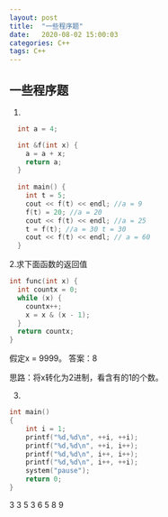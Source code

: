 ```yaml
---
layout: post
title:  "一些程序题"
date:   2020-08-02 15:00:03
categories: C++
tags: C++
---
```




## 一些程序题

1.

```c++
  int a = 4;

  int &f(int x) {
    a = a + x;
    return a;
  }
  
  int main() {
    int t = 5;
    cout << f(t) << endl; //a = 9
    f(t) = 20; //a = 20
    cout << f(t) << endl; //a = 25
    t = f(t); //a = 30 t = 30
    cout << f(t) << endl; // a = 60
  }
```

2.求下面函数的返回值

```c++
int func(int x) {
  int countx = 0;
  while (x) {
    countx++;
    x = x & (x - 1);
  }
  return countx;
}
```

假定x = 9999。 答案：8

思路：将x转化为2进制，看含有的1的个数。

3.

```c++
int main()
{
    int i = 1;
    printf("%d,%d\n", ++i, ++i);    
    printf("%d,%d\n", ++i, i++);   
    printf("%d,%d\n", i++, i++);    
    printf("%d,%d\n", i++, ++i);   
    system("pause");
    return 0;
}
```
 3 3 5 3 6 5 8 9 